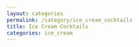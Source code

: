 ```yaml
---
layout: categories
permalink: /category/ice_cream_cocktails
title: Ice Cream Cocktails
categories: ice_cream
---
```

